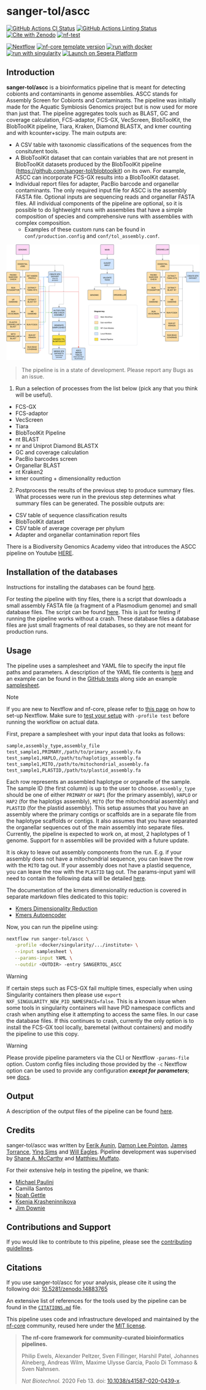 # sanger-tol/ascc

[![GitHub Actions CI Status](https://github.com/sanger-tol/ascc/actions/workflows/nf-test.yml/badge.svg)](https://github.com/sanger-tol/ascc/actions/workflows/nf-test.yml)
[![GitHub Actions Linting Status](https://github.com/sanger-tol/ascc/actions/workflows/linting.yml/badge.svg)](https://github.com/sanger-tol/ascc/actions/workflows/linting.yml)[![Cite with Zenodo](http://img.shields.io/badge/DOI-10.5281/zenodo.14883765-1073c8?labelColor=000000)](https://doi.org/10.5281/zenodo.14883765)
[![nf-test](https://img.shields.io/badge/unit_tests-nf--test-337ab7.svg)](https://www.nf-test.com)

[![Nextflow](https://img.shields.io/badge/version-%E2%89%A524.10.5-green?style=flat&logo=nextflow&logoColor=white&color=%230DC09D&link=https%3A%2F%2Fnextflow.io)](https://www.nextflow.io/)
[![nf-core template version](https://img.shields.io/badge/nf--core_template-3.3.2-green?style=flat&logo=nfcore&logoColor=white&color=%2324B064&link=https%3A%2F%2Fnf-co.re)](https://github.com/nf-core/tools/releases/tag/3.3.2)
[![run with docker](https://img.shields.io/badge/run%20with-docker-0db7ed?labelColor=000000&logo=docker)](https://www.docker.com/)
[![run with singularity](https://img.shields.io/badge/run%20with-singularity-1d355c.svg?labelColor=000000)](https://sylabs.io/docs/)
[![Launch on Seqera Platform](https://img.shields.io/badge/Launch%20%F0%9F%9A%80-Seqera%20Platform-%234256e7)](https://cloud.seqera.io/launch?pipeline=https://github.com/sanger-tol/ascc)

## Introduction

**sanger-tol/ascc** is a bioinformatics pipeline that is meant for detecting cobionts and contaminants in genome assemblies. ASCC stands for Assembly Screen for Cobionts and Contaminants. The pipeline was initially made for the Aquatic Symbiosis Genomics project but is now used for more than just that. The pipeline aggregates tools such as BLAST, GC and coverage calculation, FCS-adaptor, FCS-GX, VecScreen, BlobToolKit, the BlobToolKit pipeline, Tiara, Kraken, Diamond BLASTX, and kmer counting and with kcounter+scipy. The main outputs are:

- A CSV table with taxonomic classifications of the sequences from the consitutent tools.
- A BlobToolKit dataset that can contain variables that are not present in BlobToolKit datasets produced by the BlobToolKit pipeline (https://github.com/sanger-tol/blobtoolkit) on its own. For example, ASCC can incorporate FCS-GX results into a BlobToolKit dataset.
- Individual report files for adapter, PacBio barcode and organellar contaminants.
  The only required input file for ASCC is the assembly FASTA file. Optional inputs are sequencing reads and organellar FASTA files. All individual components of the pipeline are optional, so it is possible to do lightweight runs with assemblies that have a simple composition of species and comprehensive runs with assemblies with complex composition.
  - Examples of these custom runs can be found in `conf/production.config` and `conf/tol_assembly.conf`.

![sanger-tol/ascc overview diagram](./docs/images/ASCC-diagram.png)

> The pipeline is in a state of development. Please report any Bugs as an issue.

1. Run a selection of processes from the list below (pick any that you think will be useful).

- FCS-GX
- FCS-adaptor
- VecScreen
- Tiara
- BlobToolKit Pipeline
- nt BLAST
- nr and Uniprot Diamond BLASTX
- GC and coverage calculation
- PacBio barcodes screen
- Organellar BLAST
- nt Kraken2
- kmer counting + dimensionality reduction

2. Postprocess the results of the previous step to produce summary files. What processes were run in the previous step determines what summary files can be generated. The possible outputs are:

- CSV table of sequence classification results
- BlobToolKit dataset
- CSV table of average coverage per phylum
- Adapter and organellar contamination report files

There is a Biodiversity Genomics Academy video that introduces the ASCC pipeline on Youtube [HERE](https://www.youtube.com/watch?v=jrqjbwrg9-c).

## Installation of the databases

Instructions for installing the databases can be found [here](./docs/databases.md).

For testing the pipeline with tiny files, there is a script that downloads a small assembly FASTA file (a fragment of a Plasmodium genome) and small database files. The script can be found [here](./assets/download_tiny_database_test_files.sh). This is just for testing if running the pipeline works without a crash. These database files a database files are just small fragments of real databases, so they are not meant for production runs.

## Usage

The pipeline uses a samplesheet and YAML file to specify the input file paths and parameters. A description of the YAML file contents is [here](./docs/usage.md) and an example can be found in the [GitHub tests](./assets/github_testing/github_test.yaml) along side an example [samplesheet](./assets/github_testing/samplesheet.csv).

> [!NOTE]
> If you are new to Nextflow and nf-core, please refer to [this page](https://nf-co.re/docs/usage/installation) on how to set-up Nextflow. Make sure to [test your setup](https://nf-co.re/docs/usage/introduction#how-to-run-a-pipeline) with `-profile test` before running the workflow on actual data.

First, prepare a samplesheet with your input data that looks as follows:

```csv
sample,assembly_type,assembly_file
test_sample1,PRIMARY,/path/to/primary_assembly.fa
test_sample1,HAPLO,/path/to/haplotigs_assembly.fa
test_sample1,MITO,/path/to/mitochondrial_assembly.fa
test_sample1,PLASTID,/path/to/plastid_assembly.fa
```

Each row represents an assembled haplotype or organelle of the sample. The sample ID (the first column) is up to the user to choose. `assembly_type` should be one of either `PRIMARY` or `HAP1` (for the primary assembly), `HAPLO` or `HAP2` (for the haplotigs assembly), `MITO` (for the mitochondrial assembly) and `PLASTID` (for the plastid assembly).
This setup assumes that you have an assembly where the primary contigs or scaffolds are in a separate file from the haplotype scaffolds or contigs. It also assumes that you have separated the organellar sequences out of the main assembly into separate files. Currently, the pipeline is expected to work on, at most, 2 haplotypes of 1 genome. Support for n assemblies will be provided with a future update.

It is okay to leave out assembly components from the run. E.g. if your assembly does not have a mitochondrial sequence, you can leave the row with the `MITO` tag out. If your assembly does not have a plastid sequence, you can leave the row with the `PLASTID` tag out.
The params-input yaml will need to contain the following data will be detailed [here](./docs/usage.md).

The documentation of the kmers dimensionality reduction is covered in separate markdown files dedicated to this topic:

- [Kmers Dimensionality Reduction](./docs/kmers_dim_reduction.md)
- [Kmers Autoencoder](./docs/kmers_autoencoder.md)

Now, you can run the pipeline using:

```bash
nextflow run sanger-tol/ascc \
   -profile <docker/singularity/.../institute> \
   --input samplesheet \
   --params-input YAML \
   --outdir <OUTDIR> -entry SANGERTOL_ASCC
```

> [!WARNING]
> If certain steps such as FCS-GX fail multiple times, especially when using Singularity containers then please use `export NXF_SINGULARITY_NEW_PID_NAMESPACE=false`. This is a known issue when some tools in singularity containers will have PID namespace conflicts and crash when anything else it attempting to access the same files. In our case the database files. If this continues to crash, currently the only option is to install the FCS-GX tool locally, baremetal (without containers) and modify the pipeline to use this copy.

> [!WARNING]
> Please provide pipeline parameters via the CLI or Nextflow `-params-file` option. Custom config files including those provided by the `-c` Nextflow option can be used to provide any configuration _**except for parameters**_; see [docs](https://nf-co.re/docs/usage/getting_started/configuration#custom-configuration-files).

## Output

A description of the output files of the pipeline can be found [here](./docs/output.md).

## Credits

sanger-tol/ascc was written by [Eerik Aunin](https://github.com/eeaunin), [Damon Lee Pointon](https://github.com/DLBPointon), [James Torrance](https://github.com/jt8-sanger), [Ying Sims](https://github.com/yumisims) and [Will Eagles](https://github.com/weaglesBio). Pipeline development was supervised by [Shane A. McCarthy](https://github.com/mcshane) and [Matthieu Muffato](https://github.com/muffato).

For their extensive help in testing the pipeline, we thank:

- [Michael Paulini](https://github.com/epaule)
- Camilla Santos
- [Noah Gettle](https://github.com/gettl008)
- [Ksenia Krasheninnikova](https://github.com/ksenia-krasheninnikova)
- [Jim Downie](https://github.com/prototaxites)

## Contributions and Support

If you would like to contribute to this pipeline, please see the [contributing guidelines](.github/CONTRIBUTING.md).

## Citations

If you use sanger-tol/ascc for your analysis, please cite it using the following doi: [10.5281/zenodo.14883765](https://doi.org/10.5281/zenodo.14883765)

<!-- TODO nf-core: Add bibliography of tools and data used in your pipeline -->

An extensive list of references for the tools used by the pipeline can be found in the [`CITATIONS.md`](CITATIONS.md) file.

This pipeline uses code and infrastructure developed and maintained by the [nf-core](https://nf-co.re) community, reused here under the [MIT license](https://github.com/nf-core/tools/blob/main/LICENSE).

> **The nf-core framework for community-curated bioinformatics pipelines.**
>
> Philip Ewels, Alexander Peltzer, Sven Fillinger, Harshil Patel, Johannes Alneberg, Andreas Wilm, Maxime Ulysse Garcia, Paolo Di Tommaso & Sven Nahnsen.
>
> _Nat Biotechnol._ 2020 Feb 13. doi: [10.1038/s41587-020-0439-x](https://dx.doi.org/10.1038/s41587-020-0439-x).
